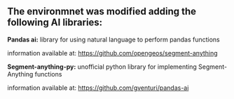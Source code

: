 ## The environmnet was modified adding the following AI libraries:

**Pandas ai:** library for using natural language to perform pandas functions

information available at: https://github.com/opengeos/segment-anything

**Segment-anything-py:** unofficial python library for implementing Segment-Anything functions

information available at: https://github.com/gventuri/pandas-ai
